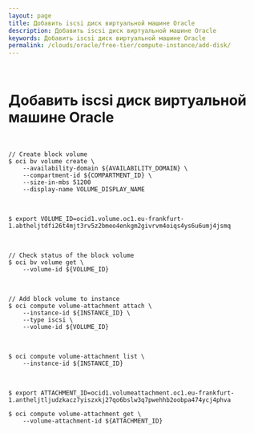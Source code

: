 ```yaml
---
layout: page
title: Добавить iscsi диск виртуальной машине Oracle
description: Добавить iscsi диск виртуальной машине Oracle
keywords: Добавить iscsi диск виртуальной машине Oracle
permalink: /clouds/oracle/free-tier/compute-instance/add-disk/
---
```


<br/>

# Добавить iscsi диск виртуальной машине Oracle

<br/>

```
// Create block volume
$ oci bv volume create \
    --availability-domain ${AVAILABILITY_DOMAIN} \
    --compartment-id ${COMPARTMENT_ID} \
    --size-in-mbs 51200
    --display-name VOLUME_DISPLAY_NAME
```

<br/>

```
$ export VOLUME_ID=ocid1.volume.oc1.eu-frankfurt-1.abtheljtdfi26t4mjt3rv5z2bmeo4enkgm2givrvm4oiqs4ys6u6umj4jsmq
```

<br/>

```
// Check status of the block volume
$ oci bv volume get \
    --volume-id ${VOLUME_ID}
```

<br/>

```
// Add block volume to instance
$ oci compute volume-attachment attach \
    --instance-id ${INSTANCE_ID} \
    --type iscsi \
    --volume-id ${VOLUME_ID}
```

<br/>

```
$ oci compute volume-attachment list \
    --instance-id ${INSTANCE_ID}
```

<br/>

```
$ export ATTACHMENT_ID=ocid1.volumeattachment.oc1.eu-frankfurt-1.antheljtljudzkacz7yiszxkj27qo6bslw3q7pwehhb2oobpa474ycj4phva
```

```
$ oci compute volume-attachment get \
    --volume-attachment-id ${ATTACHMENT_ID}
```
